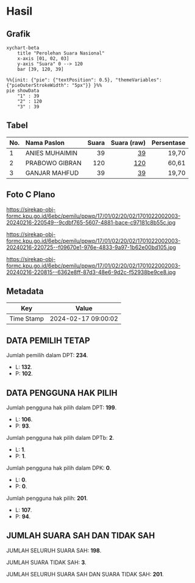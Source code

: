 # Hasil

## Grafik

```mermaid
xychart-beta
    title "Perolehan Suara Nasional"
    x-axis [01, 02, 03]
    y-axis "Suara" 0 --> 120
    bar [39, 120, 39]
```

```mermaid
%%{init: {"pie": {"textPosition": 0.5}, "themeVariables": {"pieOuterStrokeWidth": "5px"}} }%%
pie showData
    "1" : 39
    "2" : 120
    "3" : 39
```

## Tabel

| No. | Nama Paslon    | Suara | Suara (raw) | Persentase |
|:--- |:-------------- | -----:| -----------:| ----------:|
| 1   | ANIES MUHAIMIN | 39    | [39][p-1]   | 19,70      |
| 2   | PRABOWO GIBRAN | 120   | [120][p-2]  | 60,61      |
| 3   | GANJAR MAHFUD  | 39    | [39][p-3]   | 19,70      |


[p-1]: https://github.com/gigit-pemilu/pemilu-2024/blob/main/pilpres/hitung-suara/sub/17-bengkulu/sub/01-bengkulu-selatan/sub/02-seginim/sub/2002-sukaraja/sub/003-tps/sub/paslon-1.txt
[p-2]: https://github.com/gigit-pemilu/pemilu-2024/blob/main/pilpres/hitung-suara/sub/17-bengkulu/sub/01-bengkulu-selatan/sub/02-seginim/sub/2002-sukaraja/sub/003-tps/sub/paslon-2.txt
[p-3]: https://github.com/gigit-pemilu/pemilu-2024/blob/main/pilpres/hitung-suara/sub/17-bengkulu/sub/01-bengkulu-selatan/sub/02-seginim/sub/2002-sukaraja/sub/003-tps/sub/paslon-3.txt

## Foto C Plano

https://sirekap-obj-formc.kpu.go.id/6ebc/pemilu/ppwp/17/01/02/20/02/1701022002003-20240216-220549--9cdbf765-5607-4881-bace-c97181c8b55c.jpg

https://sirekap-obj-formc.kpu.go.id/6ebc/pemilu/ppwp/17/01/02/20/02/1701022002003-20240216-220725--f09670e1-976e-4833-9a97-1b62e00bd105.jpg

https://sirekap-obj-formc.kpu.go.id/6ebc/pemilu/ppwp/17/01/02/20/02/1701022002003-20240216-220815--6362e8ff-87d3-48e6-9d2c-f52938be9ce8.jpg


## Metadata

| Key        | Value               |
| ---------- | ------------------- |
| Time Stamp | 2024-02-17 09:00:02 |


## DATA PEMILIH TETAP

Jumlah pemilih dalam DPT: **234**.
 * L: **132**.
 * P: **102**.

## DATA PENGGUNA HAK PILIH

Jumlah pengguna hak pilih dalam DPT: **199**.
 * L: **106**.
 * P: **93**.

Jumlah pengguna hak pilih dalam DPTb: **2**.
 * L: **1**.
 * P: **1**.

Jumlah pengguna hak pilih dalam DPK: **0**.
 * L: **0**.
 * P: **0**.

Jumlah pengguna hak pilih: **201**.
 * L: **107**.
 * P: **94**.

## JUMLAH SUARA SAH DAN TIDAK SAH

JUMLAH SELURUH SUARA SAH: **198**.

JUMLAH SUARA TIDAK SAH: **3**.

JUMLAH SELURUH SUARA SAH DAN SUARA TIDAK SAH: **201**.


